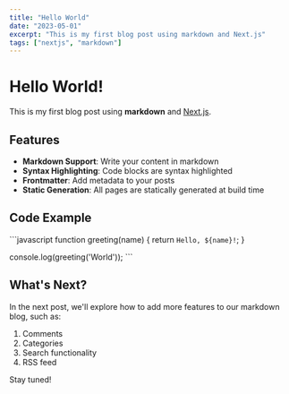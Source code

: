 ```yaml
---
title: "Hello World"
date: "2023-05-01"
excerpt: "This is my first blog post using markdown and Next.js"
tags: ["nextjs", "markdown"]
---
```


# Hello World!

This is my first blog post using **markdown** and [Next.js](https://nextjs.org).

## Features

- **Markdown Support**: Write your content in markdown
- **Syntax Highlighting**: Code blocks are syntax highlighted
- **Frontmatter**: Add metadata to your posts
- **Static Generation**: All pages are statically generated at build time

## Code Example

\`\`\`javascript
function greeting(name) {
  return `Hello, ${name}!`;
}

console.log(greeting('World'));
\`\`\`

## What's Next?

In the next post, we'll explore how to add more features to our markdown blog, such as:

1. Comments
2. Categories
3. Search functionality
4. RSS feed

Stay tuned!
